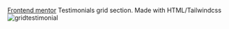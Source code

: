 <a href="https://www.frontendmentor.io/challenges/testimonials-grid-section-Nnw6J7Un7">Frontend mentor</a> Testimonials grid section. Made with HTML/Tailwindcss
![gridtestimonial](https://user-images.githubusercontent.com/93702054/173840841-1d81fccf-683a-4b5f-b860-e7c23d4c8b6d.png)

